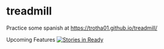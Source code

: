 # treadmill
Practice some spanish at https://trotha01.github.io/treadmill/

Upcoming Features [![Stories in 
Ready](https://badge.waffle.io/trotha01/treadmill.png?label=ready&title=Ready)](http://waffle.io/trotha01/treadmill)
